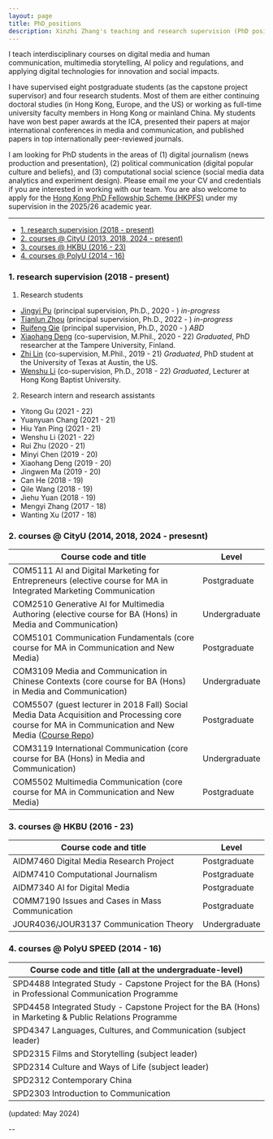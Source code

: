```yaml
---
layout: page
title: PhD_positions
description: Xinzhi Zhang's teaching and research supervision (PhD positions)
---
```


I teach interdisciplinary courses on digital media and human communication, multimedia storytelling, AI policy and regulations, and applying digital technologies for innovation and social impacts. 

I have supervised eight postgraduate students (as the capstone project supervisor) and four research students. Most of them are either continuing doctoral studies (in Hong Kong, Europe, and the US) or working as full-time university faculty members in Hong Kong or mainland China. My students have won best paper awards at the ICA, presented their papers at major international conferences in media and communication, and published papers in top internationally peer-reviewed journals. 

I am looking for PhD students in the areas of (1) digital journalism (news production and presentation), (2) political communication (digital popular culture and beliefs), and (3) computational social science (social media data analytics and experiment design). Please email me your CV and credentials if you are interested in working with our team. You are also welcome to apply for the [Hong Kong PhD Fellowship Scheme (HKPFS)](https://cerg1.ugc.edu.hk/hkpfs/index.html) under my supervision in the 2025/26 academic year. 


---

<ul class="nav">
    <li><a href="#hkbu_rds">1. research supervision (2018 - present)</a></li>
    <li><a href="#cityu_courese">2. courses @ CityU (2013, 2018, 2024 - present) </a></li>    
    <li><a href="#hkbu_course">3. courses @ HKBU (2016 - 23)</a></li>
    <li><a href="#polyu_course">4. courses @ PolyU (2014 - 16)</a></li>
</ul>


### <a name="hkbu_rds"></a>1. research supervision (2018 - present)

1. Research students
 - [Jingyi Pu](https://www.cityu.edu.hk/com/Profile2.aspx?u=jingyipu2) (principal supervision, Ph.D., 2020 - ) *in-progress*
 - [Tianlun Zhou](https://www.comm.hkbu.edu.hk/comd-www/lib/pdf/PhD/ZHOU_Tianlun.pdf) (principal supervision, Ph.D., 2022 - ) *in-progress* 
 - [Ruifeng Qie](https://www.comm.hkbu.edu.hk/comd-www/lib/pdf/PhD/QIE_Ruifeng.pdf) (principal supervision, Ph.D., 2020 - ) *ABD* 
 - [Xiaohang Deng](https://webpages.tuni.fi/gamification/members/dion-deng) (co-supervision, M.Phil., 2020 - 22) *Graduated*, PhD researcher at the Tampere University, Finland. 
 - [Zhi Lin](https://scholar.google.com/citations?user=N0hz9gwAAAAJ) (co-supervision, M.Phil., 2019 - 21) *Graduated*, PhD student at the University of Texas at Austin, the US.  
 - [Wenshu Li](https://scholar.google.com/citations?user=qfxb7XoAAAAJ) (co-supervision, Ph.D., 2018 - 22) *Graduated*, Lecturer at Hong Kong Baptist University. 

2. Research intern and research assistants
 - Yitong Gu (2021 - 22)
 - Yuanyuan Chang (2021 - 21)
 - Hiu Yan Ping (2021 - 21)
 - Wenshu Li (2021 - 22)
 - Rui Zhu (2020 - 21)
 - Minyi Chen (2019 - 20)
 - Xiaohang Deng (2019 - 20)
 - Jingwen Ma (2019 - 20)
 - Can He (2018 - 19)
 - Qile Wang (2018 - 19)
 - Jiehu Yuan (2018 - 19)
 - Mengyi Zhang (2017 - 18)
 - Wanting Xu (2017 - 18)


### <a name="cityu_courese"></a>2. courses @ CityU (2014, 2018, 2024 - presesnt)

|Course code and title | Level |   
|--- | --- |
| COM5111 AI and Digital Marketing for Entrepreneurs (elective course for MA in Integrated Marketing Communication | Postgraduate |
| COM2510 Generative AI for Multimedia Authoring (elective course for BA (Hons) in Media and Communication) | Undergraduate |
| COM5101 Communication Fundamentals (core course for MA in Communication and New Media) | Postgraduate |  
| COM3109 Media and Communication in Chinese Contexts (core course for BA (Hons) in Media and Communication) | Undergraduate |
| COM5507 (guest lecturer in 2018 Fall) Social Media Data Acquisition and Processing core course for MA in Communication and New Media ([Course Repo](https://github.com/xzzhang2/201819A_cityu_com5507)) | Postgraduate |
| COM3119 International Communication (core course for BA (Hons) in Media and Communication) | Undergraduate | 
| COM5502 Multimedia Communication (core course for MA in Communication and New Media) | Postgraduate | 


### <a name="hkbu_course"></a>3. courses @ HKBU (2016 - 23)

|Course code and title | Level |   
| --- | --- |
| AIDM7460 Digital Media Research Project | Postgraduate | 
| AIDM7410 Computational Journalism | Postgraduate |
| AIDM7340 AI for Digital Media | Postgraduate  |
| COMM7190 Issues and Cases in Mass Communication | Postgraduate |
| JOUR4036/JOUR3137 Communication Theory | Undergraduate |


### <a name="polyu_course"></a>4. courses @ PolyU SPEED (2014 - 16)

| Course code and title (all at the undergraduate-level) |   
| --- | 
| SPD4488 Integrated Study - Capstone Project for the BA (Hons) in Professional Communication Programme |
| SPD4458 Integrated Study - Capstone Project for the BA (Hons) in Marketing & Public Relations Programme |
| SPD4347 Languages, Cultures, and Communication (subject leader) |
| SPD2315 Films and Storytelling (subject leader) |
| SPD2314 Culture and Ways of Life (subject leader) |
| SPD2312 Contemporary China |
| SPD2303 Introduction to Communication |





(updated: May 2024) 


--




